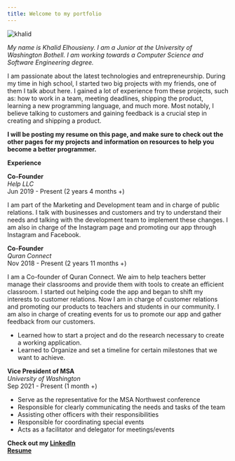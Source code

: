 ```yaml
---
title: Welcome to my portfolio
--- 
```


![khalid](https://user-images.githubusercontent.com/47620535/135769388-246dd1d8-67fb-4652-b96c-d4955143a245.JPG)

_My name is Khalid Elhousieny. I am a Junior at the University of Washington Bothell. I am working towards a Computer Science and Software Engineering degree._ 

I am passionate about the latest technologies and entrepreneurship. During my time in high school, I started two big projects with my friends, one of them I talk about here. I gained a lot of experience from these projects, such as: how to work in a team, meeting deadlines, shipping the product, learning a new programming language, and much more. Most notably, I believe talking to customers and gaining feedback is a crucial step in creating and shipping a product. 

**I will be posting my resume on this page, and make sure to check out the other pages for my projects and information on resources to help you become a better programmer.**


**Experience**

**Co-Founder** <br/>
_Help LLC_ <br/>
Jun 2019 - Present (2 years 4 months +)

I am part of the Marketing and Development team and in charge of public relations. I talk with businesses and customers and try to understand their needs and talking with the development team to implement these changes. I am also in charge of the Instagram page and promoting our app through Instagram and Facebook.


**Co-Founder** <br/>
_Quran Connect_ <br/>
Nov 2018 - Present (2 years 11 months +)

I am a Co-founder of Quran Connect. We aim to help teachers better manage their classrooms and provide them with tools to create an efficient classroom. I started out helping code the app and began to shift my interests to customer relations. Now I am in charge of customer relations and promoting our products to teachers and students in our community. I am also in charge of creating events for us to promote our app and gather feedback from our customers.
- Learned how to start a project and do the research necessary to create a working application.
- Learned to Organize and set a timeline for certain milestones that we want to achieve.

**Vice President of MSA** <br/>
_University of Washington_ <br/>
Sep 2021 - Present (1 month +)

-	Serve as the representative for the MSA Northwest conference
-	Responsible for clearly communicating the needs and tasks of the team
-	Assisting other officers with their responsibilities
-	Responsible for coordinating special events
-	Acts as a facilitator and delegator for meetings/events

**Check out my [LinkedIn](linkedin.com/in/khalid-elhousieny-752b37ab)** <br/>
**[Resume](https://github.com/khalidelho/My-Portfolio/files/7274551/Resume-Khalid-Elhousieny.pdf)**

